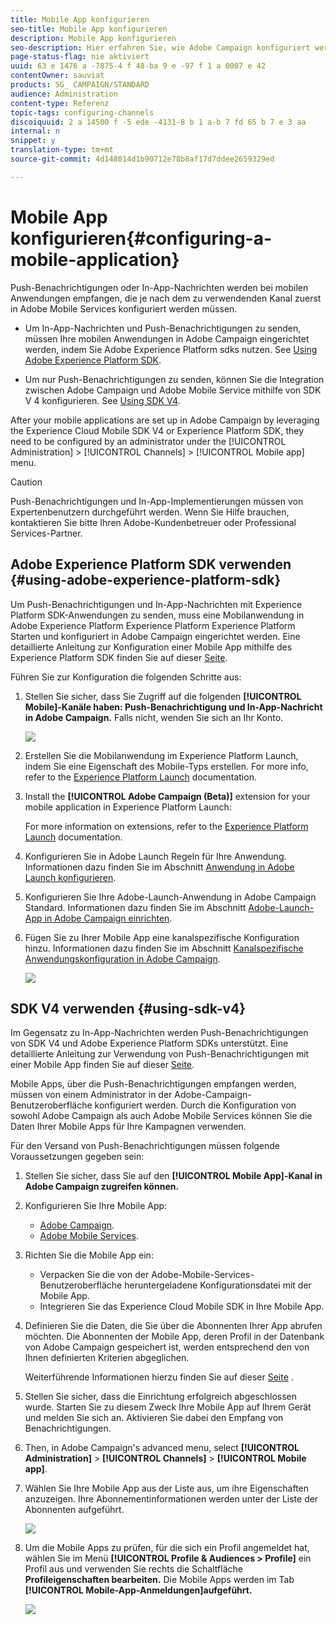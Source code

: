 ```yaml
---
title: Mobile App konfigurieren
seo-title: Mobile App konfigurieren
description: Mobile App konfigurieren
seo-description: Hier erfahren Sie, wie Adobe Campaign konfiguriert werden muss, damit Push-Benachrichtigungen oder In-App-Nachrichten unter Verwendung von SDK V4 oder Experience Platform SDK gesendet werden können.
page-status-flag: nie aktiviert
uuid: 63 e 1476 a -7875-4 f 48-ba 9 e -97 f 1 a 0007 e 42
contentOwner: sauviat
products: SG_ CAMPAIGN/STANDARD
audience: Administration
content-type: Referenz
topic-tags: configuring-channels
discoiquuid: 2 a 14500 f -5 ede -4131-8 b 1 a-b 7 fd 65 b 7 e 3 aa
internal: n
snippet: y
translation-type: tm+mt
source-git-commit: 4d148014d1b90712e78b8af17d7ddee2659329ed

---
```



# Mobile App konfigurieren{#configuring-a-mobile-application}

Push-Benachrichtigungen oder In-App-Nachrichten werden bei mobilen Anwendungen empfangen, die je nach dem zu verwendenden Kanal zuerst in Adobe Mobile Services konfiguriert werden müssen.

* Um In-App-Nachrichten und Push-Benachrichtigungen zu senden, müssen Ihre mobilen Anwendungen in Adobe Campaign eingerichtet werden, indem Sie Adobe Experience Platform sdks nutzen. See [Using Adobe Experience Platform SDK](#using-adobe-experience-platform-sdk).

* Um nur Push-Benachrichtigungen zu senden, können Sie die Integration zwischen Adobe Campaign und Adobe Mobile Service mithilfe von SDK V 4 konfigurieren. See [Using SDK V4](#using-sdk-v4).

After your mobile applications are set up in Adobe Campaign by leveraging the Experience Cloud Mobile SDK V4 or Experience Platform SDK, they need to be configured by an administrator under the [!UICONTROL Administration] &gt; [!UICONTROL Channels] &gt; [!UICONTROL Mobile app] menu.

>[!CAUTION]
>
>Push-Benachrichtigungen und In-App-Implementierungen müssen von Expertenbenutzern durchgeführt werden. Wenn Sie Hilfe brauchen, kontaktieren Sie bitte Ihren Adobe-Kundenbetreuer oder Professional Services-Partner.

## Adobe Experience Platform SDK verwenden {#using-adobe-experience-platform-sdk}

Um Push-Benachrichtigungen und In-App-Nachrichten mit Experience Platform SDK-Anwendungen zu senden, muss eine Mobilanwendung in Adobe Experience Platform Experience Platform Experience Platform Starten und konfiguriert in Adobe Campaign eingerichtet werden. Eine detaillierte Anleitung zur Konfiguration einer Mobile App mithilfe des Experience Platform SDK finden Sie auf dieser [Seite](https://helpx.adobe.com/campaign/kb/configuring-app-sdkv4.html).

Führen Sie zur Konfiguration die folgenden Schritte aus:

1. Stellen Sie sicher, dass Sie Zugriff auf die folgenden **[!UICONTROL Mobile]-Kanäle haben: Push-Benachrichtigung und In-App-Nachricht in Adobe Campaign.** Falls nicht, wenden Sie sich an Ihr Konto.

   ![](assets/launch_1.png)

1. Erstellen Sie die Mobilanwendung im Experience Platform Launch, indem Sie eine Eigenschaft des Mobile-Typs erstellen. For more info, refer to the [Experience Platform Launch](https://aep-sdks.gitbook.io/docs/getting-started/create-a-mobile-property#create-a-new-mobile-property) documentation.
1. Install the **[!UICONTROL Adobe Campaign (Beta)]** extension for your mobile application in Experience Platform Launch:

   For more information on extensions, refer to the [Experience Platform Launch](https://aep-sdks.gitbook.io/docs/using-mobile-extensions/adobe-campaign-standard-beta) documentation.

1. Konfigurieren Sie in Adobe Launch Regeln für Ihre Anwendung. Informationen dazu finden Sie im Abschnitt [Anwendung in Adobe Launch konfigurieren](https://helpx.adobe.com/campaign/kb/configuring-app-sdk.html#ConfiguringyourapplicationinLaunch).
1. Konfigurieren Sie Ihre Adobe-Launch-Anwendung in Adobe Campaign Standard. Informationen dazu finden Sie im Abschnitt [Adobe-Launch-App in Adobe Campaign einrichten](https://helpx.adobe.com/campaign/kb/configuring-app-sdk.html#SettingupyourAdobeLaunchapplicationinAdobeCampaign).
1. Fügen Sie zu Ihrer Mobile App eine kanalspezifische Konfiguration hinzu. Informationen dazu finden Sie im Abschnitt [Kanalspezifische Anwendungskonfiguration in Adobe Campaign](https://helpx.adobe.com/campaign/kb/configuring-app-sdk.html#ChannelspecificapplicationconfigurationinAdobeCampaign).

   ![](assets/launch_2.png)

## SDK V4 verwenden {#using-sdk-v4}

Im Gegensatz zu In-App-Nachrichten werden Push-Benachrichtigungen von SDK V4 und Adobe Experience Platform SDKs unterstützt. Eine detaillierte Anleitung zur Verwendung von Push-Benachrichtigungen mit einer Mobile App finden Sie auf dieser [Seite](https://helpx.adobe.com/campaign/kb/configuring-app-sdkv4.html).

Mobile Apps, über die Push-Benachrichtigungen empfangen werden, müssen von einem Administrator in der Adobe-Campaign-Benutzeroberfläche konfiguriert werden. Durch die Konfiguration von sowohl Adobe Campaign als auch Adobe Mobile Services können Sie die Daten Ihrer Mobile Apps für Ihre Kampagnen verwenden.

Für den Versand von Push-Benachrichtigungen müssen folgende Voraussetzungen gegeben sein:

1. Stellen Sie sicher, dass Sie auf den **[!UICONTROL Mobile App]-Kanal in Adobe Campaign zugreifen können.**
1. Konfigurieren Sie Ihre Mobile App:

   * [Adobe Campaign](https://helpx.adobe.com/campaign/kb/configuring-app-sdkv4.html#SettingupamobileapplicationinAdobeCampaign).
   * [Adobe Mobile Services](https://helpx.adobe.com/campaign/kb/configuring-app-sdkv4.html#ConfiguringamobileapplicationinAdobeMobileServices).

1. Richten Sie die Mobile App ein:

   * Verpacken Sie die von der Adobe-Mobile-Services-Benutzeroberfläche heruntergeladene Konfigurationsdatei mit der Mobile App.
   * Integrieren Sie das Experience Cloud Mobile SDK in Ihre Mobile App.

1. Definieren Sie die Daten, die Sie über die Abonnenten Ihrer App abrufen möchten. Die Abonnenten der Mobile App, deren Profil in der Datenbank von Adobe Campaign gespeichert ist, werden entsprechend den von Ihnen definierten Kriterien abgeglichen.

   Weiterführende Informationen hierzu finden Sie auf dieser [Seite](https://helpx.adobe.com/campaign/kb/configuring-app-sdkv4.html#Collectingsubscribersdatafromamobileapplication) .

1. Stellen Sie sicher, dass die Einrichtung erfolgreich abgeschlossen wurde. Starten Sie zu diesem Zweck Ihre Mobile App auf Ihrem Gerät und melden Sie sich an. Aktivieren Sie dabei den Empfang von Benachrichtigungen.
1. Then, in Adobe Campaign's advanced menu, select **[!UICONTROL Administration]** &gt; **[!UICONTROL Channels]** &gt; **[!UICONTROL Mobile app]**.
1. Wählen Sie Ihre Mobile App aus der Liste aus, um ihre Eigenschaften anzuzeigen. Ihre Abonnementinformationen werden unter der Liste der Abonnenten aufgeführt.

   ![](assets/push_notif_mobile_app.png)

1. Um die Mobile Apps zu prüfen, für die sich ein Profil angemeldet hat, wählen Sie im Menü **[!UICONTROL Profile &amp; Audiences &gt; Profile]** ein Profil aus und verwenden Sie rechts die Schaltfläche **Profileigenschaften bearbeiten.** Die Mobile Apps werden im Tab **[!UICONTROL Mobile-App-Anmeldungen]aufgeführt.**

   ![](assets/push_notif_subscriptions.png)
